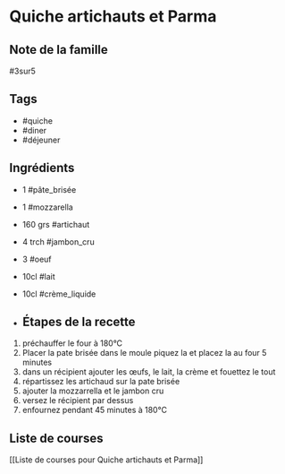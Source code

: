 # Quiche artichauts et Parma

## Note de la famille

#3sur5

## Tags 

- #quiche 
-  #diner
- #déjeuner
## Ingrédients 

- 1 #pâte_brisée 
- 1 #mozzarella
- 160 grs #artichaut
- 4 trch #jambon_cru
- 3 #oeuf 
- 10cl #lait
- 10cl #crème_liquide 

- ## Étapes de la recette 
1. préchauffer le four à 180°C
2. Placer la pate brisée dans le moule piquez la et placez la au four 5 minutes
3. dans un récipient ajouter les œufs, le lait, la crème et fouettez le tout 
4. répartissez les artichaud sur la pate brisée 
5. ajouter la mozzarrella et le jambon cru 
6. versez le récipient par dessus 
7. enfournez pendant 45 minutes à 180°C
## Liste de courses  
[[Liste de courses pour Quiche artichauts et Parma]]